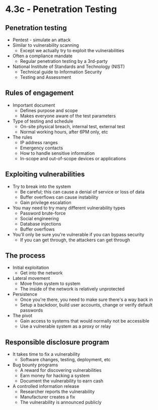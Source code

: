 # 4.3c - Penetration Testing
## Penetration testing
- Pentest - simulate an attack
- Similar to vulnerability scanning
	- Except we actually try to exploit the vulnerabilities
- Often a compliance mandate
	- Regular penetration testing by a 3rd-party
- National Institute of Standards and Technology (NIST)
	- Technical guide to Information Security
	- Testing and Assessment
## Rules of engagement
- Important document
	- Defines purpose and scope
	- Makes everyone aware of the test parameters
- Type of testing and schedule
	- On-site physical breach, internal test, external test
	- Normal working hours, after 6PM only, etc
- The rules
	- IP address ranges
	- Emergency contacts
	- How to handle sensitive information
	- In-scope and out-of-scope devices or applications
## Exploiting vulnerabilities
- Try to break into the system
	- Be careful; this can cause a denial of service or loss of data
	- Buffer overflows can cause instability
	- Gain privilege escalation
- You may need to try many different vulnerability types
	- Password brute-force
	- Social engineering
	- Database injections
	- Buffer overflows
- You'll only be sure you're vulnerable if you can bypass security
	- If you can get through, the attackers can get through
## The process
- Initial exploitation
	- Get into the network
- Lateral movement
	- Move from system to system
	- The inside of the network is relatively unprotected
- Persistence
	- Once you're there, you need to make sure there's a way back in
	- Setup a backdoor, build user accounts, change or verify default passwords
- The pivot
	- Gain access to systems that would normally not be accessible
	- Use a vulnerable system as a proxy or relay
## Responsible disclosure program
- It takes time to fix a vulnerability
	- Software changes, testing, deployment, etc
- Bug bounty programs
	- A reward for discovering vulnerabilities
	- Earn money for hacking a system
	- Document the vulnerability to earn cash
- A controlled information release
	- Researcher reports the vulnerability
	- Manufacturer creates a fix
	- The vulnerability is announced publicly
